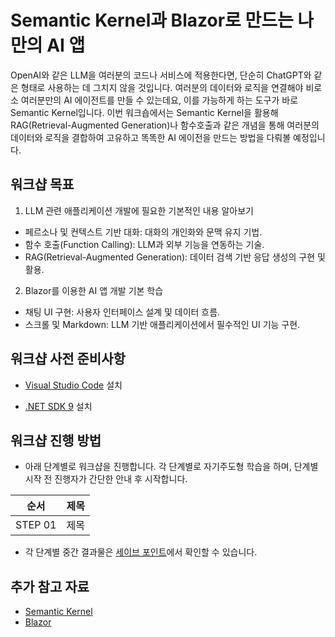 # Semantic Kernel과 Blazor로 만드는 나만의 AI 앱

OpenAI와 같은 LLM을 여러분의 코드나 서비스에 적용한다면, 단순히 ChatGPT와 같은 형태로 사용하는 데 그치지 않을 것입니다. 여러분의 데이터와 로직을 연결해야 비로소 여러분만의 AI 에이전트를 만들 수 있는데요, 이를 가능하게 하는 도구가 바로 Semantic Kernel입니다. 이번 워크숍에서는 Semantic Kernel을 활용해 RAG(Retrieval-Augmented Generation)나 함수호출과 같은 개념을 통해 여러분의 데이터와 로직을 결합하여 고유하고 똑똑한 AI 에이전을 만드는 방법을 다뤄볼 예정입니다.

## 워크샵 목표

1. LLM 관련 애플리케이션 개발에 필요한 기본적인 내용 알아보기
  - 페르소나 및 컨텍스트 기반 대화: 대화의 개인화와 문맥 유지 기법.
  - 함수 호출(Function Calling): LLM과 외부 기능을 연동하는 기술.
  - RAG(Retrieval-Augmented Generation): 데이터 검색 기반 응답 생성의 구현 및 활용.

2. Blazor를 이용한 AI 앱 개발 기본 학습
  - 채팅 UI 구현: 사용자 인터페이스 설계 및 데이터 흐름.
  - 스크롤 및 Markdown: LLM 기반 애플리케이션에서 필수적인 UI 기능 구현.

## 워크샵 사전 준비사항

- [Visual Studio Code](https://code.visualstudio.com) 설치

- [.NET SDK 9](https://dotnet.microsoft.com/ko-kr/download/dotnet/9.0) 설치

## 워크샵 진행 방법

- 아래 단계별로 워크샵을 진행합니다. 각 단계별로 자기주도형 학습을 하며, 단계별 시작 전 진행자가 간단한 안내 후 시작합니다.

|순서|제목|
|---|---|
|STEP 01|제목|

- 각 단계별 중간 결과물은 [세이브 포인트](./save-points)에서 확인할 수 있습니다.

## 추가 참고 자료

- [Semantic Kernel](https://learn.microsoft.com/en-us/semantic-kernel/overview/)
- [Blazor](https://dotnet.microsoft.com/en-us/apps/aspnet/web-apps/blazor)

